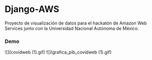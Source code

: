 # Django-AWS
Proyecto de visualización de datos para el hackatón de Amazon Web Services junto con la Universidad Nacional Autónoma de México. 

### Demo
![](covidweb (1).gif)
![](grafica_pib_covidweb (1).gif)
